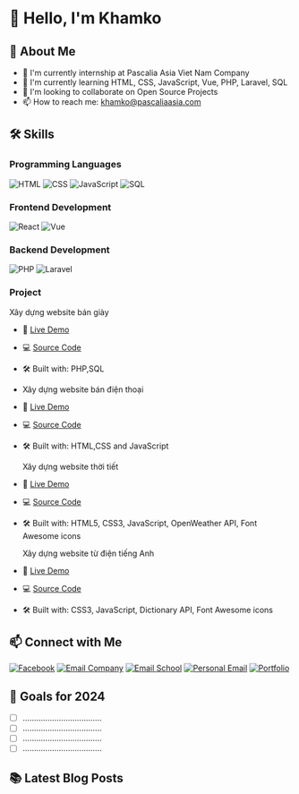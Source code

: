 # 👋 Hello, I'm Khamko

## 🚀 About Me
- 🔭 I'm currently internship at Pascalia Asia Viet Nam Company
- 🌱 I'm currently learning HTML, CSS, JavaScript, Vue, PHP, Laravel, SQL
- 👯 I'm looking to collaborate on Open Source Projects
- 📫 How to reach me: khamko@pascaliaasia.com



## 🛠 Skills
### Programming Languages
![HTML](https://img.shields.io/badge/-HTML5-E34F26?style=flat&logo=html5&logoColor=white)
![CSS](https://img.shields.io/badge/-CSS3-1572B6?style=flat&logo=css3&logoColor=white)
![JavaScript](https://img.shields.io/badge/-JavaScript-F7DF1E?style=flat&logo=JavaScript&logoColor=black)
![SQL](https://img.shields.io/badge/-SQL-4479A1?style=flat&logo=mysql&logoColor=white)





### Frontend Development
![React](https://img.shields.io/badge/-React-61DAFB?style=flat&logo=react&logoColor=black)
![Vue](https://img.shields.io/badge/-Vue.js-4FC08D?style=flat&logo=vue.js&logoColor=white)


### Backend Development
![PHP](https://img.shields.io/badge/-PHP-777BB4?style=flat&logo=php&logoColor=white)
![Laravel](https://img.shields.io/badge/-Laravel-FF2D20?style=flat&logo=laravel&logoColor=white)


### Project
Xây dựng website bán giày
- 🔗 [Live Demo](https://khamkoportfolio.000webhostapp.com/)
- 💻 [Source Code](https://github.com/Khamko177/Laoshoes.git)
- 🛠 Built with: PHP,SQL
- 
  Xây dựng website bán điện thoại
- 🔗 [Live Demo](https://danangshop.netlify.app/)
- 💻 [Source Code](https://github.com/Khamko177/FinalJS_group.git)
- 🛠 Built with: HTML,CSS and JavaScript

  Xây dựng website thời tiết
- 🔗 [Live Demo](https://khamko07.github.io/Weather/ )
- 💻 [Source Code](https://github.com/khamko07/Weather.git )
- 🛠 Built with: HTML5, CSS3, JavaScript, OpenWeather API, Font Awesome icons


  Xây dựng website từ điện tiếng Anh
- 🔗 [Live Demo](https://khamko07.github.io/Smart_Dictionnary/)
- 💻 [Source Code](https://github.com/khamko07/Smart_Dictionnary.git)
- 🛠 Built with: CSS3, JavaScript, Dictionary API, Font Awesome icons





## 📫 Connect with Me
[![Facebook](https://img.shields.io/badge/Facebook-1877F2?style=flat&logo=facebook&logoColor=white)](https://www.facebook.com/khamkoxys)
[![Email Company](https://img.shields.io/badge/Email_Company-D14836?style=flat&logo=gmail&logoColor=white)](mailto:khamko@pascaliaasia.com)
[![Email School](https://img.shields.io/badge/Email_School-4285F4?style=flat&logo=gmail&logoColor=white)](mailto:3120221520@ued.udn.vn)
[![Personal Email](https://img.shields.io/badge/Personal_Email-EA4335?style=flat&logo=gmail&logoColor=white)](mailto:khamgo1191@gmail.com)
[![Portfolio](https://img.shields.io/badge/Portfolio-000000?style=flat&logo=vercel&logoColor=white)](https://khamko177.netlify.app/)

## 🎯 Goals for 2024
- [ ] ...................................
- [ ] ...................................
- [ ] ...................................
- [ ] ...................................

## 📚 Latest Blog Posts
<!-- BLOG-POST-LIST:START -->
<!-- - [Microservices với Node.js: Từ A đến Z](https://devblog.vn/microservices-nodejs)
- [10 Tips để tối ưu hiệu suất React Application](https://devblog.vn/react-performance)
- [Hướng dẫn sử dụng Docker trong môi trường phát triển](https://devblog.vn/docker-guide)
<!-- BLOG-POST-LIST:END -->
